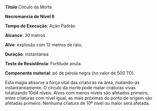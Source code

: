 **Titulo**:Círculo da Morte

**Necromancia de Nível 6**

**Tempo de Execução**: Ação Padrão

**Alcance**: 30 metros

**Alvo**: explosão com 12 metros de raio;

**Duração**: instantânea

**Teste de Resistência**: Fortitude anula.

**Componente material**: pó de pérola negra (no valor de 500 TO).

Esta magia absorve a força vital das criaturas na área, matando-as instantaneamente. 
O círculo da morte pode matar criaturas vivas totalizando 10d4 níveis. 
Alvos com menos níveis são afetados primeiro; entre criaturas com nível igual, as mais próximas do ponto de origem são afetadas primeiro. 
Nenhuma criatura de 10º nível ou maior será afetada.

